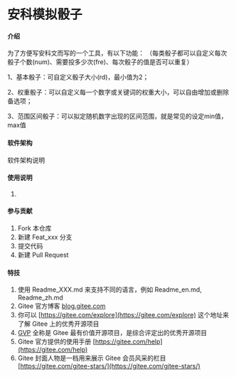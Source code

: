 # 安科模拟骰子

#### 介绍
为了方便写安科文而写的一个工具，有以下功能：
（每类骰子都可以自定义每次骰子个数(num)、需要投多少次(fre)、每次骰子的值是否可以重复）

1、基本骰子：可自定义骰子大小(rd)，最小值为2；

2、权重骰子：可以自定义每一个数字或关键词的权重大小，可以自由增加或删除备选项；

3、范围区间骰子：可以拟定随机数字出现的区间范围，就是常见的设定min值，max值

#### 软件架构
软件架构说明

#### 使用说明

1.  

#### 参与贡献

1.  Fork 本仓库
2.  新建 Feat_xxx 分支
3.  提交代码
4.  新建 Pull Request


#### 特技

1.  使用 Readme\_XXX.md 来支持不同的语言，例如 Readme\_en.md, Readme\_zh.md
2.  Gitee 官方博客 [blog.gitee.com](https://blog.gitee.com)
3.  你可以 [https://gitee.com/explore](https://gitee.com/explore) 这个地址来了解 Gitee 上的优秀开源项目
4.  [GVP](https://gitee.com/gvp) 全称是 Gitee 最有价值开源项目，是综合评定出的优秀开源项目
5.  Gitee 官方提供的使用手册 [https://gitee.com/help](https://gitee.com/help)
6.  Gitee 封面人物是一档用来展示 Gitee 会员风采的栏目 [https://gitee.com/gitee-stars/](https://gitee.com/gitee-stars/)
